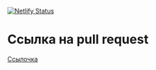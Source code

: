 [![Netlify Status](https://api.netlify.com/api/v1/badges/a5203fd1-b2b8-42b0-b225-e1783f04f4c5/deploy-status)](https://app.netlify.com/sites/kaznacheev/deploys)
# Ссылка на pull request
[Ссылочка](https://github.com/KaznacheevDaniil/middle.messenger.praktikum.yandex/pull/1)

